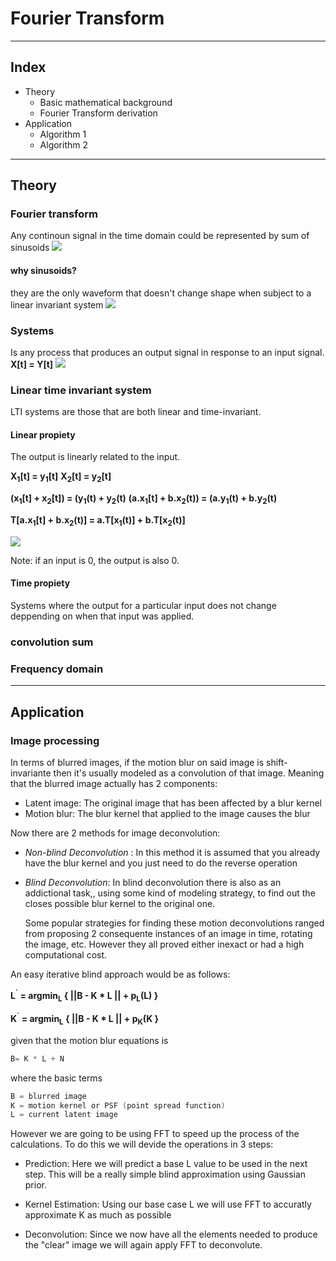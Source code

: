 # Fourier Transform

---

## Index

+ Theory
    + Basic mathematical background
    + Fourier Transform derivation
+ Application
    + Algorithm 1
    + Algorithm 2

---

## Theory
### Fourier transform
Any continoun signal in the time domain could be represented by sum of sinusoids
![](/../images/FT1.jpg)

#### why sinusoids?
they are the only waveform that doesn't change shape when subject to a linear invariant system
![](/../images/FT1_3.png)
### Systems
Is any process that produces an output signal in response to an input signal.
__X[t] = Y[t]__
![](/../images/FT1_2.png)

### Linear time invariant system
LTI systems are those that are both linear and time-invariant.
#### Linear propiety
The output is linearly related to the input.

__X<sub>1</sub>[t] = y<sub>1</sub>[t]__
__X<sub>2</sub>[t] = y<sub>2</sub>[t]__ 

__(x<sub>1</sub>[t] + x<sub>2</sub>[t]) = (y<sub>1</sub>(t) + y<sub>2</sub>(t)__
__(a.x<sub>1</sub>[t] + b.x<sub>2</sub>(t)) = (a.y<sub>1</sub>(t) + b.y<sub>2</sub>(t)__ 

__T[a.x<sub>1</sub>[t] + b.x<sub>2</sub>(t)] = a.T[x<sub>1</sub>(t)] + b.T[x<sub>2</sub>(t)]__   

![](/../images/FT1_3.png)

Note: if an input is 0, the output is also 0.
#### Time propiety
Systems where the output for a particular input does not change deppending on when that input was applied.
### convolution sum
### Frequency domain



---

## Application

### Image processing

In terms of blurred images, if the motion blur on said image is shift-invariante then it's usually modeled as a convolution of that image. Meaning that the blurred image actually has 2 components:

- Latent image: The original image that has been affected by a blur kernel
- Motion blur: The blur kernel that applied to the image causes the blur

Now there are 2 methods for image deconvolution:

- _Non-blind Deconvolution_ :  In this method it is assumed that you already have the blur kernel and you just need to do the reverse operation

- _Blind Deconvolution_: In blind deconvolution there is also as an addictional task,, using some kind of modeling strategy, to find out the closes possible blur kernel to the original one.

  Some popular strategies for finding these motion deconvolutions ranged from proposing 2 consequente instances of an image in time, rotating the image, etc. However they all proved either inexact or had a high computational cost.

An easy iterative blind approach would be as follows:

 __L<sup>´</sup> = argmin<sub>L</sub> { ||B - K *  L  || + p<sub>L</sub>(L) }__

 __K<sup>´</sup> = argmin<sub>L</sub> { ||B - K *  L  || + p<sub>K</sub>(K }__



given that the motion blur equations is

~~~C
B= K * L + N
~~~

where the basic terms

~~~C
B = blurred image
K = motion kernel or PSF (point spread function)
L = current latent image
~~~



However we are going to be using FFT to speed up the process of the calculations. To do this we will devide the operations in 3 steps:



* Prediction: Here we will predict a base L value to be used in the next step. This will be a really simple blind approximation using Gaussian prior.

* Kernel Estimation: Using our base case L we will use FFT to accuratly approximate K as much as possible

* Deconvolution: Since we now have all the elements needed to produce the "clear" image we will again apply FFT to deconvolute.

  



